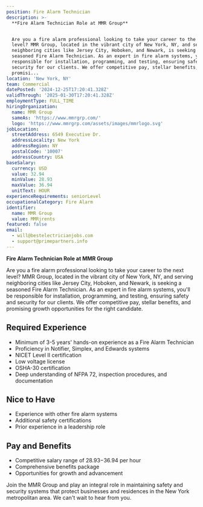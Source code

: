 ```yaml
---
position: Fire Alarm Technician
description: >-
  **Fire Alarm Technician Role at MMR Group**


  Are you a fire alarm professional looking to take your career to the next
  level? MMR Group, located in the vibrant city of New York, NY, and serving
  neighboring cities like Jersey City, Hoboken, and Newark, is seeking a
  seasoned Fire Alarm Technician. As an expert in fire alarm systems, you'll be
  responsible for installation, programming, and testing, ensuring safety and
  security for our clients. We offer competitive pay, stellar benefits, and
  promisi...
location: 'New York, NY'
team: Commercial
datePosted: '2024-12-25T17:20:41.328Z'
validThrough: '2025-01-30T17:20:41.328Z'
employmentType: FULL_TIME
hiringOrganization:
  name: MMR Group
  sameAs: 'https://www.mmrgrp.com/'
  logo: 'https://www.mmrgrp.com/assets/images/mmrlogo.svg'
jobLocation:
  streetAddress: 6549 Executive Dr.
  addressLocality: New York
  addressRegion: NY
  postalCode: '10007'
  addressCountry: USA
baseSalary:
  currency: USD
  value: 32.94
  minValue: 28.93
  maxValue: 36.94
  unitText: HOUR
experienceRequirements: seniorLevel
occupationalCategory: Fire Alarm
identifier:
  name: MMR Group
  value: MMRjrents
featured: false
email:
  - will@bestelectricianjobs.com
  - support@primepartners.info
---
```




**Fire Alarm Technician Role at MMR Group**

Are you a fire alarm professional looking to take your career to the next level? MMR Group, located in the vibrant city of New York, NY, and serving neighboring cities like Jersey City, Hoboken, and Newark, is seeking a seasoned Fire Alarm Technician. As an expert in fire alarm systems, you'll be responsible for installation, programming, and testing, ensuring safety and security for our clients. We offer competitive pay, stellar benefits, and promising growth opportunities for the right candidate.

## **Required Experience**

- Minimum of 3-5 years' hands-on experience as a Fire Alarm Technician
- Proficiency in Notifier, Simplex, and Edwards systems
- NICET Level II certification
- Low voltage license
- OSHA-30 certification
- Deep understanding of NFPA 72, inspection procedures, and documentation

## **Nice to Have**

- Experience with other fire alarm systems
- Additional safety certifications
- Prior experience in a leadership role

## **Pay and Benefits**

- Competitive salary range of $28.93-$36.94 per hour
- Comprehensive benefits package
- Opportunities for growth and advancement

Join the MMR Group and play an integral role in maintaining safety and security systems that protect businesses and residences in the New York metropolitan area. We can't wait to hear from you.
